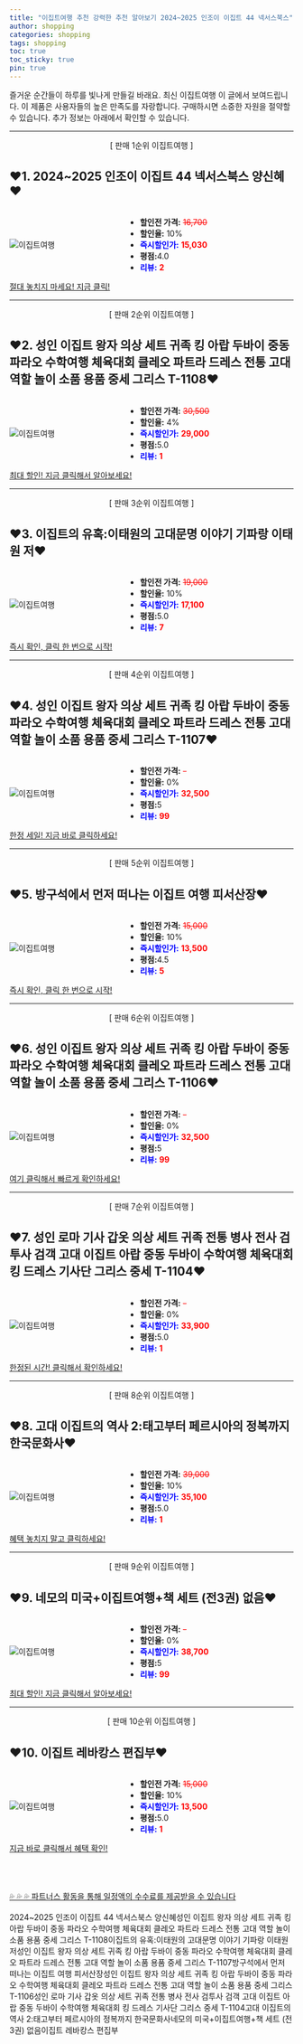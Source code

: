 ```yaml
---
title: "이집트여행 추천 강력한 추천 알아보기 2024~2025 인조이 이집트 44 넥서스북스"
author: shopping
categories: shopping
tags: shopping
toc: true
toc_sticky: true
pin: true
---
```

즐거운 순간들이 하루를 빛나게 만들길 바래요. 최신 이집트여행 이 글에서 보여드립니다. 이 제품은 사용자들의 높은 만족도를 자랑합니다. 구매하시면 소중한 자원을 절약할 수 있습니다. 추가 정보는 아래에서 확인할 수 있습니다.

---
<p class="toplist" style="margin: 0 auto; display: block; width: fit-content;">[ 판매 1순위 이집트여행 ]</p>

<h2><strong>❤️1. 2024~2025 인조이 이집트 44 넥서스북스 양신혜❤️</strong></h2>

<div style="display: flex; align-items: center;">
    <div style="flex: 0.4;">
        <img src="https://thumbnail7.coupangcdn.com/thumbnails/remote/230x230ex/image/rs_quotation_api/ewxafwgm/9ffaa45c3a4f4399b909625c88a9d7db.jpg" alt="이집트여행" style="max-width: 100%;">
    </div>
    <div style="flex: 0.6; margin-left: 10px;">
        <ul>
            <li><strong>할인전 가격:</strong> <del style="color: red;">16,700</del></li>
            <li><strong>할인율:</strong> 10%</li>
            <li><span style='color:blue'><strong>즉시할인가:</strong></span> <span style='color:red'><strong>15,030</strong></span></li>
            <li><strong>평점:</strong>4.0</li>
            <li><span style='color:blue'><strong>리뷰:</strong></span> <span style='color:red'><strong>2</strong></span></li>
        </ul>
    </div>
</div>
<div class="center">
    <a href="https://selin100587001.github.io?lptag=AF9450613&subid=githubio&pageKey=7673495114&traceid=V0-153&itemId=20476533705&vendorItemId=87694866503" class="myButton">
        절대 놓치지 마세요! 지금 클릭!
    </a>
</div>


---
<p class="toplist" style="margin: 0 auto; display: block; width: fit-content;">[ 판매 2순위 이집트여행 ]</p>

<h2><strong>❤️2. 성인 이집트 왕자 의상 세트 귀족 킹 아랍 두바이 중동 파라오 수학여행 체육대회 클레오 파트라 드레스 전통 고대 역할 놀이 소품 용품 중세 그리스 T-1108❤️</strong></h2>

<div style="display: flex; align-items: center;">
    <div style="flex: 0.4;">
        <img src="https://thumbnail8.coupangcdn.com/thumbnails/remote/230x230ex/image/vendor_inventory/70d4/d6c096a50b50547ca9a775ecb3781e0f50beab95cbc0110c88bfc2d48903.jpg" alt="이집트여행" style="max-width: 100%;">
    </div>
    <div style="flex: 0.6; margin-left: 10px;">
        <ul>
            <li><strong>할인전 가격:</strong> <del style="color: red;">30,500</del></li>
            <li><strong>할인율:</strong> 4%</li>
            <li><span style='color:blue'><strong>즉시할인가:</strong></span> <span style='color:red'><strong>29,000</strong></span></li>
            <li><strong>평점:</strong>5.0</li>
            <li><span style='color:blue'><strong>리뷰:</strong></span> <span style='color:red'><strong>1</strong></span></li>
        </ul>
    </div>
</div>
<div class="center">
    <a href="https://selin100587001.github.io?lptag=AF9450613&subid=githubio&pageKey=7814734817&traceid=V0-153&itemId=21207486268&vendorItemId=88268707557" class="myButton">
        최대 할인! 지금 클릭해서 알아보세요!
    </a>
</div>


---
<p class="toplist" style="margin: 0 auto; display: block; width: fit-content;">[ 판매 3순위 이집트여행 ]</p>

<h2><strong>❤️3. 이집트의 유혹:이태원의 고대문명 이야기 기파랑 이태원 저❤️</strong></h2>

<div style="display: flex; align-items: center;">
    <div style="flex: 0.4;">
        <img src="https://thumbnail10.coupangcdn.com/thumbnails/remote/230x230ex/image/vendor_inventory/b44e/6a1464d28f80a3139ecb3e19cc71f0c09e468d04c5899d8e866f94206837.jpg" alt="이집트여행" style="max-width: 100%;">
    </div>
    <div style="flex: 0.6; margin-left: 10px;">
        <ul>
            <li><strong>할인전 가격:</strong> <del style="color: red;">19,000</del></li>
            <li><strong>할인율:</strong> 10%</li>
            <li><span style='color:blue'><strong>즉시할인가:</strong></span> <span style='color:red'><strong>17,100</strong></span></li>
            <li><strong>평점:</strong>5.0</li>
            <li><span style='color:blue'><strong>리뷰:</strong></span> <span style='color:red'><strong>7</strong></span></li>
        </ul>
    </div>
</div>
<div class="center">
    <a href="https://selin100587001.github.io?lptag=AF9450613&subid=githubio&pageKey=34470445&traceid=V0-153&itemId=128641278&vendorItemId=3137370141" class="myButton">
        즉시 확인, 클릭 한 번으로 시작!
    </a>
</div>


---
<p class="toplist" style="margin: 0 auto; display: block; width: fit-content;">[ 판매 4순위 이집트여행 ]</p>

<h2><strong>❤️4. 성인 이집트 왕자 의상 세트 귀족 킹 아랍 두바이 중동 파라오 수학여행 체육대회 클레오 파트라 드레스 전통 고대 역할 놀이 소품 용품 중세 그리스 T-1107❤️</strong></h2>

<div style="display: flex; align-items: center;">
    <div style="flex: 0.4;">
        <img src="https://thumbnail9.coupangcdn.com/thumbnails/remote/230x230ex/image/vendor_inventory/d80c/e2b2dfd1c0338c40fab4298bf93e7d358261c8d23b1b5e9e6847320f19a5.jpg" alt="이집트여행" style="max-width: 100%;">
    </div>
    <div style="flex: 0.6; margin-left: 10px;">
        <ul>
            <li><strong>할인전 가격:</strong> <del style="color: red;">-</del></li>
            <li><strong>할인율:</strong> 0%</li>
            <li><span style='color:blue'><strong>즉시할인가:</strong></span> <span style='color:red'><strong>32,500</strong></span></li>
            <li><strong>평점:</strong>5</li>
            <li><span style='color:blue'><strong>리뷰:</strong></span> <span style='color:red'><strong>99</strong></span></li>
        </ul>
    </div>
</div>
<div class="center">
    <a href="https://selin100587001.github.io?lptag=AF9450613&subid=githubio&pageKey=7814732164&traceid=V0-153&itemId=21207473089&vendorItemId=88268694128" class="myButton">
        한정 세일! 지금 바로 클릭하세요!
    </a>
</div>


---
<p class="toplist" style="margin: 0 auto; display: block; width: fit-content;">[ 판매 5순위 이집트여행 ]</p>

<h2><strong>❤️5. 방구석에서 먼저 떠나는 이집트 여행 피서산장❤️</strong></h2>

<div style="display: flex; align-items: center;">
    <div style="flex: 0.4;">
        <img src="https://thumbnail9.coupangcdn.com/thumbnails/remote/230x230ex/image/rs_quotation_api/1g8sbwsm/9eae4a95cc384729bcecb7a197caf80f.jpg" alt="이집트여행" style="max-width: 100%;">
    </div>
    <div style="flex: 0.6; margin-left: 10px;">
        <ul>
            <li><strong>할인전 가격:</strong> <del style="color: red;">15,000</del></li>
            <li><strong>할인율:</strong> 10%</li>
            <li><span style='color:blue'><strong>즉시할인가:</strong></span> <span style='color:red'><strong>13,500</strong></span></li>
            <li><strong>평점:</strong>4.5</li>
            <li><span style='color:blue'><strong>리뷰:</strong></span> <span style='color:red'><strong>5</strong></span></li>
        </ul>
    </div>
</div>
<div class="center">
    <a href="https://selin100587001.github.io?lptag=AF9450613&subid=githubio&pageKey=5065838982&traceid=V0-153&itemId=6847008957&vendorItemId=74139616630" class="myButton">
        즉시 확인, 클릭 한 번으로 시작!
    </a>
</div>


---
<p class="toplist" style="margin: 0 auto; display: block; width: fit-content;">[ 판매 6순위 이집트여행 ]</p>

<h2><strong>❤️6. 성인 이집트 왕자 의상 세트 귀족 킹 아랍 두바이 중동 파라오 수학여행 체육대회 클레오 파트라 드레스 전통 고대 역할 놀이 소품 용품 중세 그리스 T-1106❤️</strong></h2>

<div style="display: flex; align-items: center;">
    <div style="flex: 0.4;">
        <img src="https://thumbnail10.coupangcdn.com/thumbnails/remote/230x230ex/image/vendor_inventory/1dc8/a43af0d8150644eb2be3b7eba0e2f491878918e1acb45256092f05acef9b.jpg" alt="이집트여행" style="max-width: 100%;">
    </div>
    <div style="flex: 0.6; margin-left: 10px;">
        <ul>
            <li><strong>할인전 가격:</strong> <del style="color: red;">-</del></li>
            <li><strong>할인율:</strong> 0%</li>
            <li><span style='color:blue'><strong>즉시할인가:</strong></span> <span style='color:red'><strong>32,500</strong></span></li>
            <li><strong>평점:</strong>5</li>
            <li><span style='color:blue'><strong>리뷰:</strong></span> <span style='color:red'><strong>99</strong></span></li>
        </ul>
    </div>
</div>
<div class="center">
    <a href="https://selin100587001.github.io?lptag=AF9450613&subid=githubio&pageKey=7814727910&traceid=V0-153&itemId=21207448350&vendorItemId=88268670057" class="myButton">
        여기 클릭해서 빠르게 확인하세요!
    </a>
</div>


---
<p class="toplist" style="margin: 0 auto; display: block; width: fit-content;">[ 판매 7순위 이집트여행 ]</p>

<h2><strong>❤️7. 성인 로마 기사 갑옷 의상 세트 귀족 전통 병사 전사 검투사 검객 고대 이집트 아랍 중동 두바이 수학여행 체육대회 킹 드레스 기사단 그리스 중세 T-1104❤️</strong></h2>

<div style="display: flex; align-items: center;">
    <div style="flex: 0.4;">
        <img src="https://thumbnail8.coupangcdn.com/thumbnails/remote/230x230ex/image/vendor_inventory/90fd/b51b75fdfeb183ed54cae7fe8b38ea7c13d96fd57df4140b2246a1340849.jpg" alt="이집트여행" style="max-width: 100%;">
    </div>
    <div style="flex: 0.6; margin-left: 10px;">
        <ul>
            <li><strong>할인전 가격:</strong> <del style="color: red;">-</del></li>
            <li><strong>할인율:</strong> 0%</li>
            <li><span style='color:blue'><strong>즉시할인가:</strong></span> <span style='color:red'><strong>33,900</strong></span></li>
            <li><strong>평점:</strong>5.0</li>
            <li><span style='color:blue'><strong>리뷰:</strong></span> <span style='color:red'><strong>1</strong></span></li>
        </ul>
    </div>
</div>
<div class="center">
    <a href="https://selin100587001.github.io?lptag=AF9450613&subid=githubio&pageKey=7814694600&traceid=V0-153&itemId=21207296650&vendorItemId=88268519007" class="myButton">
        한정된 시간! 클릭해서 확인하세요!
    </a>
</div>


---
<p class="toplist" style="margin: 0 auto; display: block; width: fit-content;">[ 판매 8순위 이집트여행 ]</p>

<h2><strong>❤️8. 고대 이집트의 역사 2:태고부터 페르시아의 정복까지 한국문화사❤️</strong></h2>

<div style="display: flex; align-items: center;">
    <div style="flex: 0.4;">
        <img src="https://thumbnail8.coupangcdn.com/thumbnails/remote/230x230ex/image/retail/images/2020/03/20/10/8/5c858236-7c3d-4219-810b-2fec8ff4de9f.jpg" alt="이집트여행" style="max-width: 100%;">
    </div>
    <div style="flex: 0.6; margin-left: 10px;">
        <ul>
            <li><strong>할인전 가격:</strong> <del style="color: red;">39,000</del></li>
            <li><strong>할인율:</strong> 10%</li>
            <li><span style='color:blue'><strong>즉시할인가:</strong></span> <span style='color:red'><strong>35,100</strong></span></li>
            <li><strong>평점:</strong>5.0</li>
            <li><span style='color:blue'><strong>리뷰:</strong></span> <span style='color:red'><strong>1</strong></span></li>
        </ul>
    </div>
</div>
<div class="center">
    <a href="https://selin100587001.github.io?lptag=AF9450613&subid=githubio&pageKey=1369375946&traceid=V0-153&itemId=2401726135&vendorItemId=70396601569" class="myButton">
        혜택 놓치지 말고 클릭하세요!
    </a>
</div>


---
<p class="toplist" style="margin: 0 auto; display: block; width: fit-content;">[ 판매 9순위 이집트여행 ]</p>

<h2><strong>❤️9. 네모의 미국+이집트여행+책 세트 (전3권) 없음❤️</strong></h2>

<div style="display: flex; align-items: center;">
    <div style="flex: 0.4;">
        <img src="https://thumbnail7.coupangcdn.com/thumbnails/remote/230x230ex/image/vendor_inventory/d673/fa7a4dfe4bd783d1e59497d38424e8657816a1f1a1c73fe322a4552519b4.jpg" alt="이집트여행" style="max-width: 100%;">
    </div>
    <div style="flex: 0.6; margin-left: 10px;">
        <ul>
            <li><strong>할인전 가격:</strong> <del style="color: red;">-</del></li>
            <li><strong>할인율:</strong> 0%</li>
            <li><span style='color:blue'><strong>즉시할인가:</strong></span> <span style='color:red'><strong>38,700</strong></span></li>
            <li><strong>평점:</strong>5</li>
            <li><span style='color:blue'><strong>리뷰:</strong></span> <span style='color:red'><strong>99</strong></span></li>
        </ul>
    </div>
</div>
<div class="center">
    <a href="https://selin100587001.github.io?lptag=AF9450613&subid=githubio&pageKey=8007989055&traceid=V0-153&itemId=22331145571&vendorItemId=89376456427" class="myButton">
        최대 할인! 지금 클릭해서 알아보세요!
    </a>
</div>


---
<p class="toplist" style="margin: 0 auto; display: block; width: fit-content;">[ 판매 10순위 이집트여행 ]</p>

<h2><strong>❤️10. 이집트 레바캉스 편집부❤️</strong></h2>

<div style="display: flex; align-items: center;">
    <div style="flex: 0.4;">
        <img src="https://thumbnail6.coupangcdn.com/thumbnails/remote/230x230ex/image/vendor_inventory/e5d4/71862ddbcdd1934d5e815ffd13b436ff5910a5a8999f4bfbbb697933cf50.jpg" alt="이집트여행" style="max-width: 100%;">
    </div>
    <div style="flex: 0.6; margin-left: 10px;">
        <ul>
            <li><strong>할인전 가격:</strong> <del style="color: red;">15,000</del></li>
            <li><strong>할인율:</strong> 10%</li>
            <li><span style='color:blue'><strong>즉시할인가:</strong></span> <span style='color:red'><strong>13,500</strong></span></li>
            <li><strong>평점:</strong>5.0</li>
            <li><span style='color:blue'><strong>리뷰:</strong></span> <span style='color:red'><strong>1</strong></span></li>
        </ul>
    </div>
</div>
<div class="center">
    <a href="https://selin100587001.github.io?lptag=AF9450613&subid=githubio&pageKey=63501654&traceid=V0-153&itemId=216274229&vendorItemId=3521432233" class="myButton">
        지금 바로 클릭해서 혜택 확인!
    </a>
</div>

<br><br><br>[💦 💦 💦 파트너스 활동을 통해 일정액의 수수료를 제공받을 수 있습니다](https://link.coupang.com/a/bcpT2c)<br><br>2024~2025 인조이 이집트 44 넥서스북스 양신혜성인 이집트 왕자 의상 세트 귀족 킹 아랍 두바이 중동 파라오 수학여행 체육대회 클레오 파트라 드레스 전통 고대 역할 놀이 소품 용품 중세 그리스 T-1108이집트의 유혹:이태원의 고대문명 이야기 기파랑 이태원 저성인 이집트 왕자 의상 세트 귀족 킹 아랍 두바이 중동 파라오 수학여행 체육대회 클레오 파트라 드레스 전통 고대 역할 놀이 소품 용품 중세 그리스 T-1107방구석에서 먼저 떠나는 이집트 여행 피서산장성인 이집트 왕자 의상 세트 귀족 킹 아랍 두바이 중동 파라오 수학여행 체육대회 클레오 파트라 드레스 전통 고대 역할 놀이 소품 용품 중세 그리스 T-1106성인 로마 기사 갑옷 의상 세트 귀족 전통 병사 전사 검투사 검객 고대 이집트 아랍 중동 두바이 수학여행 체육대회 킹 드레스 기사단 그리스 중세 T-1104고대 이집트의 역사 2:태고부터 페르시아의 정복까지 한국문화사네모의 미국+이집트여행+책 세트 (전3권) 없음이집트 레바캉스 편집부